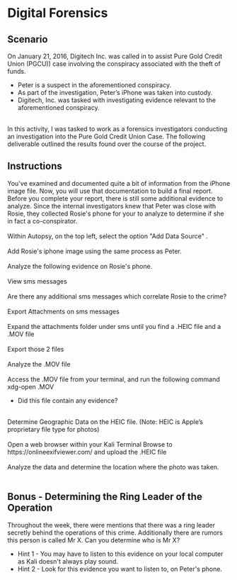 # Digital Forensics
<h2>Scenario</h2>
On January 21, 2016, Digitech Inc. was called in to assist Pure Gold Credit Union (PGCU)) case involving the conspiracy associated with the theft of funds.
<ul>
  <li>Peter is a suspect in the aforementioned conspiracy. </li>
  <li>As part of the investigation, Peter’s iPhone was taken into custody. </li>
  <li>Digitech, Inc. was tasked with investigating evidence relevant to the aforementioned conspiracy.</li>
</ul>
<br>
In this activity, I was tasked to work as a forensics investigators conducting an investigation into the Pure Gold Credit Union Case. The following deliverable outlined the results found over the course of the project.
<h2>Instructions</h2>
You've examined and documented quite a bit of information from the iPhone image file. Now, you will use that documentation to build a final report. Before you complete your report, there is still some additional evidence to analyze. Since the internal investigators knew that Peter was close with Rosie, they collected Rosie's phone for your to analyze to determine if she in fact a co-conspirator.
<br>
<br>
Within Autopsy, on the top left, select the option "Add Data Source" .
<br>
<br>
Add Rosie's iphone image using the same process as Peter.
<br>
<br>
Analyze the following evidence on Rosie's phone.
<br>
<br>
View sms messages
<br>
<br>
Are there any additional sms messages which correlate Rosie to the crime?
<br>
<br>
Export Attachments on sms messages
<br>
<br>
Expand the attachments folder under sms until you find a .HEIC file and a .MOV file
<br>
<br>
Export those 2 files
<br>
<br>
Analyze the .MOV file
<br>
<br>
Access the .MOV file from your terminal, and run the following command xdg-open <filename>.MOV
<ul>
  <li>Did this file contain any evidence?</li>
  </ul>
<br>
Determine Geographic Data on the HEIC file. (Note: HEIC is Apple’s proprietary file type for photos)
<br>
<br>
Open a web browser within your Kali Terminal
Browse to https://onlineexifviewer.com/ and upload the .HEIC file
<br>
<br>
Analyze the data and determine the location where the photo was taken.
<br>
<br>
<h2>Bonus - Determining the Ring Leader of the Operation</h2>
Throughout the week, there were mentions that there was a ring leader secretly behind the operations of this crime. Additionally there are rumors this person is called Mr X. Can you determine who is Mr X?
<ul>
  <li>Hint 1 - You may have to listen to this evidence on your local computer as Kali doesn't always play sound.</li>
  <li>Hint 2 - Look for this evidence you want to listen to, on Peter's phone.</li>
</ul>

